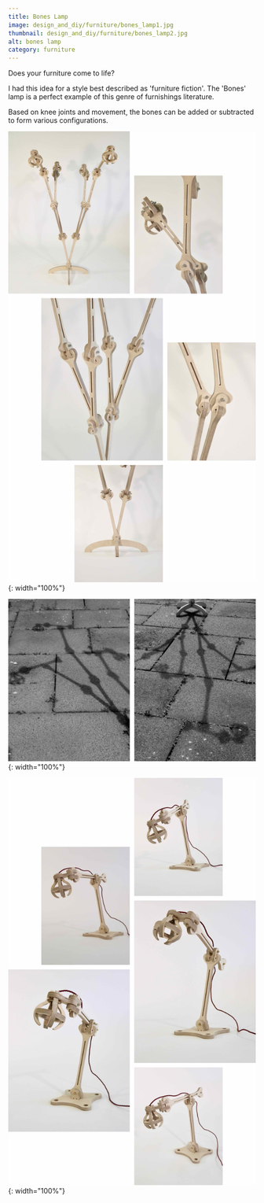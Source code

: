 ```yaml
---
title: Bones Lamp
image: design_and_diy/furniture/bones_lamp1.jpg
thumbnail: design_and_diy/furniture/bones_lamp2.jpg
alt: bones lamp
category: furniture
---
```


Does your furniture come to life?

I had this idea for a style best described as 'furniture fiction'. The 'Bones' lamp is a perfect example of this genre of furnishings literature.

Based on knee joints and movement, the bones can be added or subtracted to form various configurations.


![plywood lamp](./assets/img/design_and_diy/furniture/bones_lamp4.jpg){: width="100%"}

![plywood lamp](./assets/img/design_and_diy/furniture/bones_lamp3.jpg){: width="100%"}

![plywood lamp](./assets/img/design_and_diy/furniture/bones_lamp5.jpg){: width="100%"}
